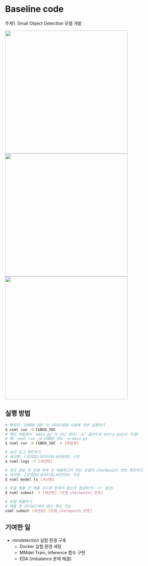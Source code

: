 # Baseline code
주제1. Small Object Detection 모델 개발

<img src=https://user-images.githubusercontent.com/60084351/145232746-43cfc489-1980-469a-a8da-a44ff9d9e6af.png width='400'>

<img src=https://user-images.githubusercontent.com/60084351/145232835-6407fb91-329b-4e47-876b-ed89c99c015e.png width='400'>

<img src=https://user-images.githubusercontent.com/60084351/145232567-360cdb0c-2168-43c7-8726-31a613019df0.png width='400'>

## 실행 방법
```bash
# 명칭이 'CUBOX_SOC'인 데이터셋을 사용해 세션 실행하기
$ nsml run -d CUBOX_SOC
# 메인 파일명이 'main.py'가 아닌 경우('-e' 옵션으로 entry point 지정)
# 예: nsml run -d CUBOX_SOC -e main.py
$ nsml run -d CUBOX_SOC -e [파일명]

# 세션 로그 확인하기
# 세션명: [유저ID/데이터셋/세션번호] 구조
$ nsml logs -f [세션명]

# 세션 종료 후 모델 목록 및 제출하고자 하는 모델의 checkpoint 번호 확인하기
# 세션명: [유저ID/데이터셋/세션번호] 구조
$ nsml model ls [세션명]

# 모델 제출 전 제출 코드에 문제가 없는지 점검하기('-t' 옵션)
$ nsml submit -t [세션명] [모델_checkpoint_번호]

# 모델 제출하기
# 제출 후 리더보드에서 점수 확인 가능
nsml submit [세션명] [모델_checkpoint_번호]
```
## 기여한 일
- mmdetection 실험 환경 구축
  - Docker 실험 환경 세팅
  - MMdet Train, Inference 함수 구현
  - EDA (imbalance 문제 해결)
